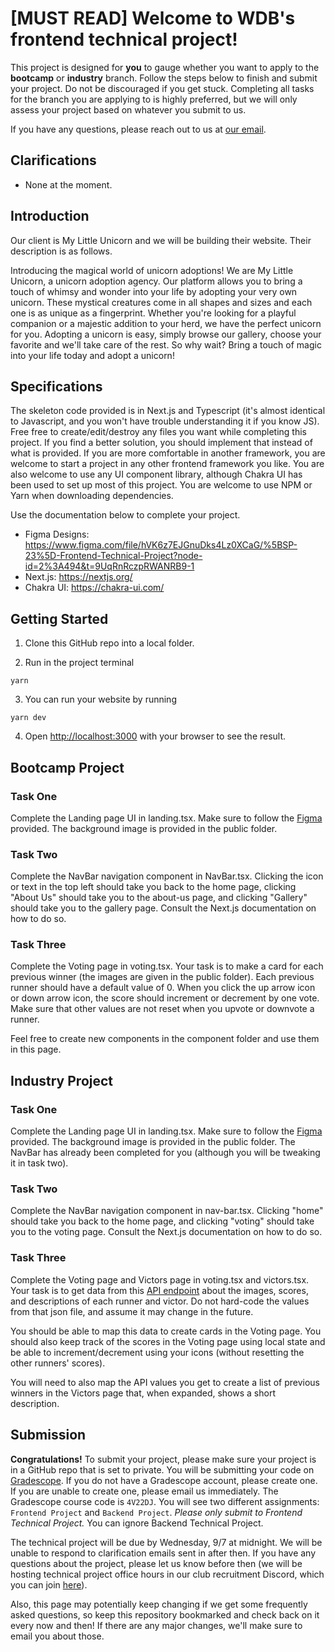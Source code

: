 # [MUST READ] Welcome to WDB's frontend technical project!

This project is designed for **you** to gauge whether you want to apply to the **bootcamp** or **industry** branch. Follow the steps below to finish and submit your project. Do not be discouraged if you get stuck. Completing all tasks for the branch you are applying to is highly preferred, but we will only assess your project based on whatever you submit to us.

If you have any questions, please reach out to us at [our email](webatberkeley@gmail.com).

## Clarifications
- None at the moment.

## Introduction

Our client is My Little Unicorn and we will be building their website. Their description is as follows.

Introducing the magical world of unicorn adoptions! We are My Little Unicorn, a unicorn adoption agency. Our platform allows you to bring a touch of whimsy and wonder into your life by adopting your very own unicorn. These mystical creatures come in all shapes and sizes and each one is as unique as a fingerprint. Whether you're looking for a playful companion or a majestic addition to your herd, we have the perfect unicorn for you. Adopting a unicorn is easy, simply browse our gallery, choose your favorite and we'll take care of the rest. So why wait? Bring a touch of magic into your life today and adopt a unicorn!

## Specifications

The skeleton code provided is in Next.js and Typescript (it's almost identical to Javascript, and you won't have trouble understanding it if you know JS). Free free to create/edit/destroy any files you want while completing this project. If you find a better solution, you should implement that instead of what is provided. If you are more comfortable in another framework, you are welcome to start a project in any other frontend framework you like. You are also welcome to use any UI component library, although Chakra UI has been used to set up most of this project. You are welcome to use NPM or Yarn when downloading dependencies. 

Use the documentation below to complete your project.

- Figma Designs: https://www.figma.com/file/hVK6z7EJGnuDks4Lz0XCaG/%5BSP-23%5D-Frontend-Technical-Project?node-id=2%3A494&t=9UqRnRczpRWANRB9-1
- Next.js: https://nextjs.org/
- Chakra UI: https://chakra-ui.com/

## Getting Started

1. Clone this GitHub repo into a local folder. 

2. Run in the project terminal

```
yarn
```

3. You can run your website by running

```
yarn dev
```

4. Open [http://localhost:3000](http://localhost:3000) with your browser to see the result.

## Bootcamp Project

### Task One

Complete the Landing page UI in landing.tsx. Make sure to follow the [Figma]( https://www.figma.com/file/hVK6z7EJGnuDks4Lz0XCaG/%5BSP-23%5D-Frontend-Technical-Project?node-id=2%3A494&t=9UqRnRczpRWANRB9-1) provided. The background image is provided in the public folder.

### Task Two

Complete the NavBar navigation component in NavBar.tsx. Clicking the icon or text in the top left should take you back to the home page, clicking "About Us" should take you to the about-us page, and clicking "Gallery" should take you to the gallery page. Consult the Next.js documentation on how to do so.

### Task Three

Complete the Voting page in voting.tsx. Your task is to make a card for each previous winner (the images are given in the public folder). Each previous runner should have a default value of 0. When you click the up arrow icon or down arrow icon, the score should increment or decrement by one vote. Make sure that other values are not reset when you upvote or downvote a runner.

Feel free to create new components in the component folder and use them in this page.

## Industry Project

### Task One

Complete the Landing page UI in landing.tsx. Make sure to follow the [Figma](https://www.figma.com/file/CEX3yx0QzlfA4gmeMTlWBC/%5BFA22%5D-Frontend-Project?node-id=0%3A1) provided. The background image is provided in the public folder. The NavBar has already been completed for you (although you will be tweaking it in task two). 

### Task Two

Complete the NavBar navigation component in nav-bar.tsx. Clicking "home" should take you back to the home page, and clicking "voting" should take you to the voting page. Consult the Next.js documentation on how to do so.

### Task Three

Complete the Voting page and Victors page in voting.tsx and victors.tsx. Your task is to get data from this [API endpoint](https://raw.githubusercontent.com/web-at-berkeley/fa22-frontend-api-endpoint/main/data.json) about the images, scores, and descriptions of each runner and victor. Do not hard-code the values from that json file, and assume it may change in the future.

You should be able to map this data to create cards in the Voting page. You should also keep track of the scores in the Voting page using local state and be able to increment/decrement using your icons (without resetting the other runners' scores). 

You will need to also map the API values you get to create a list of previous winners in the Victors page that, when expanded, shows a short description.


## Submission

**Congratulations!** To submit your project, please make sure your project is in a GitHub repo that is set to private. You will be submitting your code on [Gradescope](https://www.gradescope.com/). If you do not have a Gradescope account, please create one. If you are unable to create one, please email us
immediately. The Gradescope course code is `4V22DJ`. You will see two different assignments: `Frontend Project` and `Backend Project`. _Please only submit to Frontend Technical Project._ You can ignore Backend Technical Project.

The technical project will be due by Wednesday, 9/7 at midnight. We will be unable to respond to clarification emails sent in after then. If you have any questions about the project, please let us know before then (we will be hosting technical project office hours in our club recruitment Discord, which you can join [here](https://linktr.ee/webdevatberkeley)).

Also, this page may potentially keep changing if we get some frequently asked questions, so keep this repository bookmarked and check back on it every now and then! If there are any major changes, we'll make sure to email you about those.
